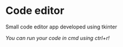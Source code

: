 # Code editor

 Small code editor app developed using tkinter

<i>You can run your code in cmd using ctrl+r!</i>
